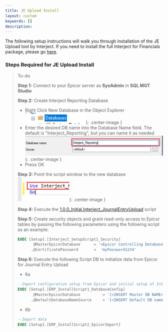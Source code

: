 ```yaml
---
title: JE Upload Install
layout: custom
keywords: []
description: 
---
```


The following setup instructions will walk you through installation of the JE Upload tool by Interject. If you need to install the full Interject for Financials package, please go <a href src="https://docs.gointerject.com/bApps/bFinancials/Technical-Install.html">here</a>.





### Steps Required for JE Upload Install


> To-do
>
> **Step 1:** Connect to your Epicor server as **SysAdmin** in **SQL MGT Studio**
>
>**Step 2:** Create Interject Reporting Database
> - Right Click New Database in the Object Explorer
> ![New database](/images/A-SQL-Installation/newDB.png){: .center-image }
> - Enter the desired DB name into the Database Name field. The default is "Interject_Reporting", but you can name it as needed
> ![New database](/images/A-SQL-Installation/01.png){: .center-image }
> - Press OK
>
> **Step 3:** Point the script window to the new database
> ![Mgt Studio Point](/images/A-SQL-Installation/MgtStudioPointTo.png){: .center-image }
> 
> **Step 4:** Execute the  [1.0.0_Initial.Interject_JournalEntryUpload](https://drive.google.com/file/d/1epkgbVQyiboiCXCjYYjt9OE64NKcddK6/view?usp=sharing) script
>
> **Step 5:** Create security objects and grant read-only access to Epicor tables by passing the following parameters using the following script as an example:
>
> ```SQL
> EXEC [Setup].[Interject_SetupScript1_Security]
>	     @MasterEpicorDatabase      = '<Epicor Controlling Database Name>'
>       ,@CertificatePassword       =  'myPassword1234'
>```
>
>**Step 6:** Execute the following Script DB to initialize data from Epicor for Journal Entry Upload
> 
>* 6a
> ```SQL
> --Import configuration setup from Epicor and initial setup of Interject
> EXEC [Setup].[ERP_InstallScript1_DatabaseConfig]
>        @MasterEpicorDatabase          = '[<INSERT Master DB NAME>]'
>       ,@DefaultDatabaseNameSource     = '[<INSERT Default DB name>]'
> ```
>* 6b
> ```SQL
> --Import data
> EXEC [Setup].[ERP_InstallScript2_EpicorImport]
> ```

